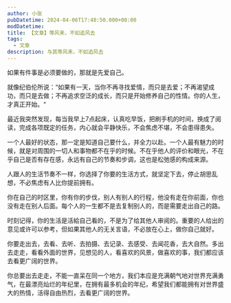 ```yaml
---
author: 小张
pubDatetime: 2024-04-06T17:48:50.000+08:00
modDatetime:
title: 【文章】等风来，不如追风去
tags:
  - 文章
description: 与其等风来，不如追风去
---
```


如果有件事是必须要做的，那就是先爱自己。

就像纪伯伦所说：“如果有一天，当你不再寻找爱情，而只是去爱；不再渴望成功，而只是去做；不再追求空泛的成长，而只是开始修养自己的性情。你的人生，才真正开始。“

最近我突然发现，每当我早上7点起床，认真吃早饭，把刷手机的时间，换成了阅读，完成各项既定的任务，内心就会平静快乐，不会焦虑不堪，不会患得患失。

一个人最好的状态，那一定是知道自己要什么，并全力以赴。一个人最有魅力的时候，就是对周围的一切人和事物都不在乎的时候。不在乎他人的评价和眼光，不在乎自己是否有存在感，永远有自己的节奏和步调，这也是松弛感的构成来源。

人跟人的生活节奏不一样，你选择了你要的生活方式，就坚定下去，停止胡思乱想，不必焦虑有人比你提前拥有。

你在自己的时区里，你有你的步伐，别人有别人的行程，他没有走在你前面，你也没有走在别人后面。每个人的一生都不是去复制别人的，而是需要走出自己的路。

时刻记得，你的生活是活給自己看的，不是为了给其他人审阅的。重要的人给出的意见或许可以参考，但如果其他人的无关言语，不必放在心上，做你自己就好。

你要走出去，去看、去听、去拍摄、去记录、去感受、去闻花香，去大自然。多出去走走，看看外面的世界，见想见的人，看喜欢的风景，做喜欢的事，我们都应该去看更广阔的世界。

你总要出去走走，不能一直呆在同一个地方，我们本应是充满朝气地对世界充满勇气，在最漂亮灿烂的年纪里，在拥有最多机会的年纪，希望我们都能拥有对世界盛大的热情，活得自由热烈，去看更广阔的世界。
